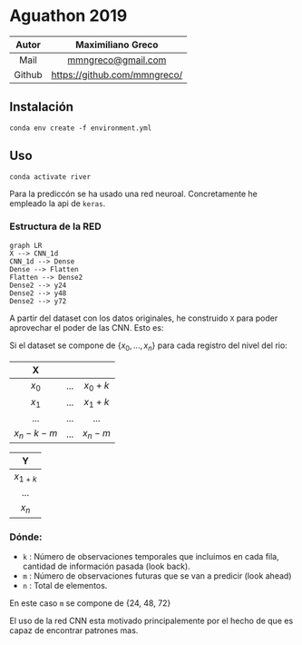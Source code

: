 # Aguathon 2019


| Autor  | Maximiliano Greco            |
| :---:  | :---------------:            |
| Mail   | mmngreco@gmail.com           |
| Github | https://github.com/mmngreco/ |



## Instalación

```
conda env create -f environment.yml
```

## Uso

```
conda activate river
```

Para la prediccón se ha usado una red neuroal.
Concretamente he empleado la api de `keras`.

### Estructura de la RED

```mermaid
graph LR
X --> CNN_1d
CNN_1d --> Dense
Dense --> Flatten
Flatten --> Dense2
Dense2 --> y24
Dense2 --> y48
Dense2 --> y72
```

A partir del dataset con los datos originales, he construido `X` para poder
aprovechar el poder de las CNN. Esto es:

Si el dataset se compone de $\{x_0, ...,x_n\}$ para cada registro del nivel del rio:

| X         |       |         |
| :---:     | :---: | :---:   |
| $x_0$     | ...   | $x_0+k$ |
| $x_1$     | ...   | $x_1+k$ |
| ...       | ...   | ...     |
| $x_n-k-m$ | ...   | $x_n-m$ |

| Y         |
| :--:      |
| $x_{1+k}$ |
| ...       |
| $x_{n}$   |

### Dónde:

- `k` : Número de observaciones temporales que incluimos en cada fila, cantidad de información pasada (look back).
- `m` : Número de observaciones futuras que se van a predicir (look ahead)
- `n` : Total de elementos.

En este caso `m` se compone de {24, 48, 72}

El uso de la red CNN esta motivado principalemente por el hecho de que es capaz de encontrar patrones mas.
